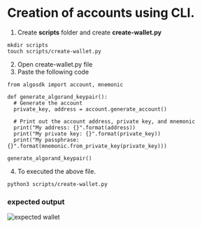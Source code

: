 # Creation of accounts using CLI.
1. Create **scripts** folder and create **create-wallet.py**
```
mkdir scripts
touch scripts/create-wallet.py
```
2. Open create-wallet.py file
3. Paste the following code
```
from algosdk import account, mnemonic

def generate_algorand_keypair():
  # Generate the account
  private_key, address = account.generate_account()

  # Print out the account address, private key, and mnemonic
  print("My address: {}".format(address))
  print("My private key: {}".format(private_key))
  print("My passphrase: {}".format(mnemonic.from_private_key(private_key)))

generate_algorand_keypair()
```
4. To executed the above file. 
```
python3 scripts/create-wallet.py
```
### expected output
![expected wallet](https://user-images.githubusercontent.com/90385824/225832695-d806e88b-7f44-4ebe-9479-53c38c027eb0.png)
